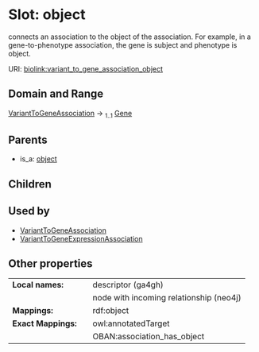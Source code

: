 
# Slot: object


connects an association to the object of the association. For example, in a gene-to-phenotype association, the gene is subject and phenotype is object.

URI: [biolink:variant_to_gene_association_object](https://w3id.org/biolink/variant_to_gene_association_object)


## Domain and Range

[VariantToGeneAssociation](VariantToGeneAssociation.md) &#8594;  <sub>1..1</sub> [Gene](Gene.md)

## Parents

 *  is_a: [object](object.md)

## Children


## Used by

 * [VariantToGeneAssociation](VariantToGeneAssociation.md)
 * [VariantToGeneExpressionAssociation](VariantToGeneExpressionAssociation.md)

## Other properties

|  |  |  |
| --- | --- | --- |
| **Local names:** | | descriptor (ga4gh) |
|  | | node with incoming relationship (neo4j) |
| **Mappings:** | | rdf:object |
| **Exact Mappings:** | | owl:annotatedTarget |
|  | | OBAN:association_has_object |

